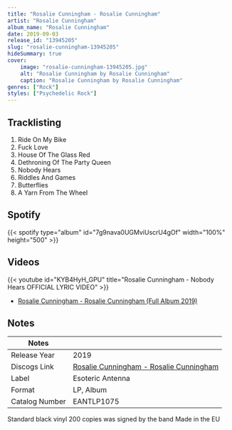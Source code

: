 ```yaml
---
title: "Rosalie Cunningham - Rosalie Cunningham"
artist: "Rosalie Cunningham"
album_name: "Rosalie Cunningham"
date: 2019-09-03
release_id: "13945205"
slug: "rosalie-cunningham-13945205"
hideSummary: true
cover:
    image: "rosalie-cunningham-13945205.jpg"
    alt: "Rosalie Cunningham by Rosalie Cunningham"
    caption: "Rosalie Cunningham by Rosalie Cunningham"
genres: ["Rock"]
styles: ["Psychedelic Rock"]
---
```

## Tracklisting
1. Ride On My Bike
2. Fuck Love
3. House Of The Glass Red
4. Dethroning Of The Party Queen
5. Nobody Hears
6. Riddles And Games
7. Butterflies 
8. A Yarn From The Wheel
## Spotify
{{< spotify type="album" id="7g9nava0UGMviUscrU4gOf" width="100%" height="500" >}}

## Videos
{{< youtube id="KYB4HyH_GPU" title="Rosalie Cunningham - Nobody Hears OFFICIAL LYRIC VIDEO" >}}
- [Rosalie Cunningham - Rosalie Cunningham (Full Album 2019)](https://www.youtube.com/watch?v=BC2_2Bhd7lo)

## Notes
| Notes          |             |
| ---------------| ----------- |
| Release Year   | 2019 |
| Discogs Link   | [Rosalie Cunningham - Rosalie Cunningham](https://www.discogs.com/release/13945205-Rosalie-Cunningham-Rosalie-Cunningham) |
| Label          | Esoteric Antenna |
| Format         | LP, Album |
| Catalog Number | EANTLP1075 |

Standard black vinyl 200 copies was signed by the band Made in the EU
